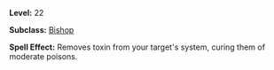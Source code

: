 <!-- TITLE: Spell: Counteract Poison -->
<!-- SUBTITLE:  -->

**Level:** 22

**Subclass:** [Bishop](bishop)

**Spell Effect:** Removes toxin from your target's system, curing them of moderate poisons.